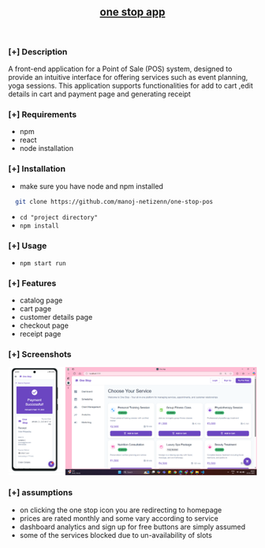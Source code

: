 <h2 align="center"><u>one stop app</u></h2>


<p align="center">
<br>
</p>

### [+] Description
A front-end application for a Point of Sale (POS) system, designed to provide an intuitive interface for offering services such as event planning, yoga sessions. This application supports functionalities for add to cart ,edit details in cart and payment page and generating receipt

### [+] Requirements
 - npm
 - react
 - node installation
   
### [+] Installation
 - make sure you have node and npm installed
``` bash
  git clone https://github.com/manoj-netizenn/one-stop-pos
```
 - `cd "project directory"`
 - `npm install`


### [+] Usage
 - `npm start run`


### [+] Features
 - catalog page
 - cart page
 - customer details page
 - checkout page
 - receipt page


### [+] Screenshots
![screenshot](https://github.com/manoj-netizenn/one-stop-pos/blob/main/image.png)


### [+] assumptions
- on clicking the one stop icon you are redirecting to homepage
- prices are rated monthly and some vary according to service
- dashboard analytics and sign up for free buttons are simply assumed
- some of the services blocked due to un-availability of slots

